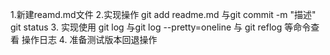 1.新建reamd.md文件
2.实现操作  git add readme.md 与git commit -m "描述"  git status
3. 实现使用  git log 与git log --pretty=oneline 与 git reflog 等命令查看 操作日志
4. 准备测试版本回退操作